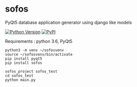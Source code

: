 # sofos
PyQt5 database application generator using django like models

[![Python Version](https://img.shields.io/badge/python-3.6-brightgreen.svg)](https://python.org)
[![PyPI](https://img.shields.io/pypi/v/nine.svg?label=version)](https://pypi.python.org/pypi/sofos)

Requirements : python 3.6, PyQt5

```
python3 -m venv ~/sofosvenv
source ~/sofosvenv/bin/activate
pip install pyqt5
pip install sofos

sofos_project sofos_test
cd sofos_test
python main.py
```


